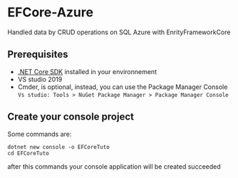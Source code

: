 # EFCore-Azure
Handled data by CRUD operations on SQL Azure with EnrityFrameworkCore
## Prerequisites
- [.NET Core SDK](https://www.microsoft.com/net/download/core) installed in your environnement
- VS studio 2019
- Cmder, is optional, instead, you can use the Package Manager Console `Vs studio: Tools > NuGet Package Manager > Package Manager Console`
## Create your console project
Some commands are:
```
dotnet new console -o EFCoreTuto
cd EFCoreTuto
```
after this commands your console application will be created succeeded

